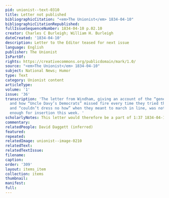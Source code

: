 ```yaml
---
pid: unionist--text-0310
title: Letter not published
bibliographicCitation: "<em>The Unionist</em> 1834-04-10"
bibliographicCitationRepublished: 
fullIssueSequenceNumber: 1834-04-10 p.02.10
creator: Charles C Burleigh; William H. Burleigh
dateCreated: '1834-04-10'
description: Letter to the Editor teased for next issue
language: English
publisher: The Unionist
IsPartOf: 
rights: https://creativecommons.org/publicdomain/mark/1.0/
source: "<em>The Unionist</em> 1834-04-10"
subject: National News; Humor
type: Text
category: Unionist content
articleType: 
volume: '1'
issue: '36'
transcription: 'The letter from Windham, giving an account of the “general muster,”
  and how “Uncle Davy’s Democrats” missed fire every time they tried their pieces,
  and “couldn’t dress no how” when they meant to march in line, was not received early
  enough for insertion this week. '
scholarlyNotes: This letter would therefore be a part of 1:37 1834-04-17 Unionist.
commentary: 
relatedPeople: David Daggett (inferred)
featured: 
repeated: 
relatedImage: unionist--image-0210
relatedText: 
relatedTextIssue: 
filename: 
caption: 
order: '309'
layout: items_item
collection: items
thumbnail: 
manifest: 
full: 
---
```

